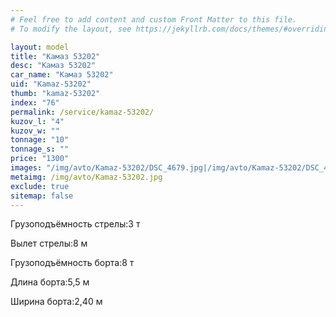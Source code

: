 ```yaml
---
# Feel free to add content and custom Front Matter to this file.
# To modify the layout, see https://jekyllrb.com/docs/themes/#overriding-theme-defaults

layout: model
title: "Камаз 53202"
desc: "Камаз 53202"
car_name: "Камаз 53202"
uid: "Kamaz-53202"
thumb: "kamaz-53202"
index: "76"
permalink: /service/kamaz-53202/
kuzov_l: "4"
kuzov_w: ""
tonnage: "10"
tonnage_s: ""
price: "1300"
images: "/img/avto/Kamaz-53202/DSC_4679.jpg|/img/avto/Kamaz-53202/DSC_4699.jpg|/img/avto/Kamaz-53202/DSC_4709.jpg"
metaimg: /img/avto/Kamaz-53202.jpg
exclude: true
sitemap: false
---
```


<span>Грузоподъёмность стрелы:</span><span>3 т</span>

<span>Вылет стрелы:</span><span>8 м</span>

<span>Грузоподъёмность борта:</span><span>8 т</span>

<span>Длина борта:</span><span>5,5 м</span>

<span>Ширина борта:</span><span>2,40 м</span>
